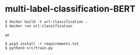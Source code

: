 # multi-label-classification-BERT

```
$ docker build -t url-classification .
$ docker run url-classification
```

or 

```
$ pip3 install -r requirements.txt
$ python3 src/train.py
```

